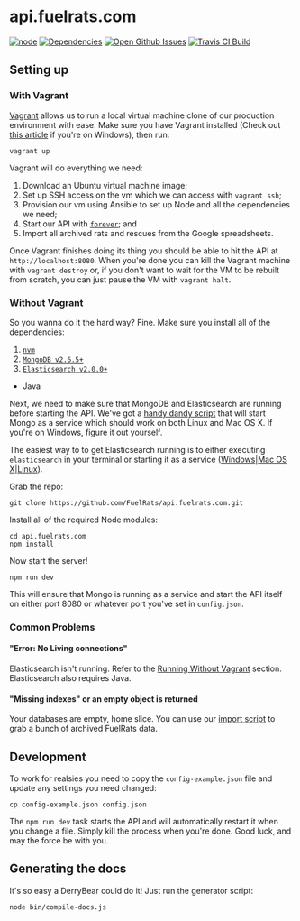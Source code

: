 # api.fuelrats.com

[![node](https://img.shields.io/node/v/api.fuelrats.com.svg?style=flat-square)](https://nodejs.org)
[![Dependencies](http://img.shields.io/david/FuelRats/api.fuelrats.com.svg?style=flat-square)](https://david-dm.org/FuelRats/api.fuelrats.com)
[![Open Github Issues](http://img.shields.io/github/issues/FuelRats/api.fuelrats.com.svg?style=flat-square)](https://github.com/FuelRats/api.fuelrats.com/issues)
[![Travis CI Build](http://img.shields.io/travis/FuelRats/api.fuelrats.com.svg?style=flat-square)](https://travis-ci.org/FuelRats/api.fuelrats.com)

## Setting up

### With Vagrant

[Vagrant](vagrantup.com) allows us to run a local virtual machine clone of our production environment with ease. Make sure you have Vagrant installed (Check out [this article](https://servercheck.in/blog/running-ansible-within-windows) if you're on Windows), then run:

    vagrant up

Vagrant will do everything we need:

1. Download an Ubuntu virtual machine image;
1. Set up SSH access on the vm which we can access with `vagrant ssh`;
1. Provision our vm using Ansible to set up Node and all the dependencies we need;
1. Start our API with [`forever`](https://www.npmjs.com/package/forever); and
1. Import all archived rats and rescues from the Google spreadsheets.

Once Vagrant finishes doing its thing you should be able to hit the API at `http://localhost:8080`. When you're done you can kill the Vagrant machine with `vagrant destroy` or, if you don't want to wait for the VM to be rebuilt from scratch, you can just pause the VM with `vagrant halt`.

### Without Vagrant

So you wanna do it the hard way? Fine. Make sure you install all of the dependencies:

1. [`nvm`](https://github.com/creationix/nvm)
1. [`MongoDB v2.6.5+`](https://www.mongodb.com/)
1. [`Elasticsearch v2.0.0+`](https://www.elastic.co/)
  * Java

Next, we need to make sure that MongoDB and Elasticsearch are running before starting the API. We've got a [handy dandy script](bin/mongo.sh) that will start Mongo as a service which should work on both Linux and Mac OS X. If you're on Windows, figure it out yourself.

The easiest way to to get Elasticsearch running is to either executing `elasticsearch` in your terminal or starting it as a service ([Windows](https://www.elastic.co/guide/en/elasticsearch/reference/current/setup-service-win.html)|[Mac OS X](http://stackoverflow.com/questions/22850247/installing-elasticsearch-on-osx-mavericks/#answer-22855889)|[Linux](https://www.elastic.co/guide/en/elasticsearch/reference/current/setup-service.html)).

Grab the repo:

    git clone https://github.com/FuelRats/api.fuelrats.com.git

Install all of the required Node modules:

    cd api.fuelrats.com
    npm install

Now start the server!

    npm run dev

This will ensure that Mongo is running as a service and start the API itself on either port 8080 or whatever port you've set in `config.json`.

### Common Problems

#### "Error: No Living connections"

Elasticsearch isn't running. Refer to the [Running Without Vagrant](#without-vagrant) section. Elasticsearch also requires Java.

#### "Missing indexes" or an empty object is returned

Your databases are empty, home slice. You can use our [import script](bin/import.js) to grab a bunch of archived FuelRats data.

## Development

To work for realsies you need to copy the `config-example.json` file and update any settings you need changed:

    cp config-example.json config.json


The `npm run dev` task starts the API and will automatically restart it when you change a file. Simply kill the process when you're done. Good luck, and may the force be with you.

## Generating the docs

It's so easy a DerryBear could do it! Just run the generator script:

    node bin/compile-docs.js
